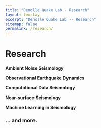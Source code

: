 ```yaml
---
title: "Denolle Quake Lab - Research"
layout: textlay
excerpt: "Denolle Quake Lab -- Research"
sitemap: false
permalink: /research/
---
```


# Research

**Ambient Noise Seismology** 

**Observational Earthquake Dynamics**

**Computational Data Seismology**

**Near-surface Seismology**

**Machine Learning in Seismology**

### ... and more.
